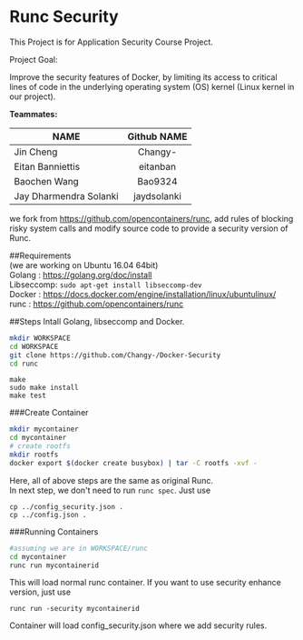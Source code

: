 # Runc Security
This Project is for Application Security Course Project. 
  
Project Goal:  
  
  Improve the security features of Docker, by limiting its access to critical lines of code in the underlying operating system (OS) kernel (Linux kernel in our project).
  
    
  
**Teammates:**


| NAME        |Github NAME |
| ------------- |:-------------:|
| Jin Cheng      | Changy- |
| Eitan Banniettis     | eitanban      | 
| Baochen Wang  | Bao9324      | 
| Jay Dharmendra Solanki | jaydsolanki |

  
  we fork from https://github.com/opencontainers/runc, add rules of blocking risky system calls and modify source code to provide a security version of Runc.

##Requirements  
(we are working on Ubuntu 16.04 64bit)  
Golang : https://golang.org/doc/install  
Libseccomp: `sudo apt-get install libseccomp-dev`   
Docker : https://docs.docker.com/engine/installation/linux/ubuntulinux/  
runc : https://github.com/opencontainers/runc  
  
##Steps
Intall Golang, libseccomp and Docker.  
```bash
mkdir WORKSPACE  
cd WORKSPACE
git clone https://github.com/Changy-/Docker-Security
cd runc
```
  
 ```
 make  
 sudo make install  
 make test
 ```  
   
###Create Container  
```bash
mkdir mycontainer
cd mycontainer
# create rootfs
mkdir rootfs
docker export $(docker create busybox) | tar -C rootfs -xvf -
```  
Here, all of above steps are the same as original Runc.  
In next step, we don't need to run `runc spec`. Just use 
```
cp ../config_security.json .  
cp ../config.json .
```  

###Running Containers

```bash
#assuming we are in WORKSPACE/runc
cd mycontainer
runc run mycontainerid
```  
This will load normal runc container. If you want to use security enhance version, just use  
```
runc run -security mycontainerid
```  
Container will load config_security.json where we add security rules.


